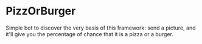 ﻿# PizzOrBurger

Simple bot to discover the very basis of this framework: send a picture, and it'll give 
you the percentage of chance that it is a pizza or a burger.